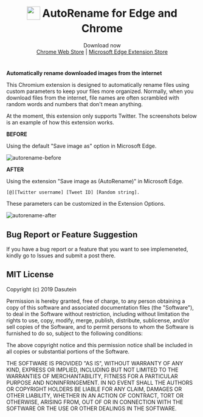 <h1 align="center">
<sub>
<img  src="https://raw.githubusercontent.com/ddasutein/AutoRename/master/assets/AutoRename-prod-logo.png"
      height="35"
      width="35">
</sub>
AutoRename for Edge and Chrome
</h1>
<p align="center">
Download now
<br>
<a href="https://chrome.google.com/webstore/detail/autorename/gjmkdopdnkblnjbadmccmjpjpjcechgm">Chrome Web Store</a>
|
<a href="https://microsoftedge.microsoft.com/addons/detail/pcjifgnddjaicajodgbpcgjfbebnckfe">Microsoft Edge Extension Store</a>
<h1></h1>
</p>

**Automatically rename downloaded images from the internet**

This Chromium extension is designed to automatically rename files using custom parameters to keep your files more organized. Normally, when you download files from the internet, file names are often scrambled with random words and numbers that don't mean anything. 

At the moment, this extension only supports Twitter. The screenshots below is an example of how this extension works. 

**BEFORE**

Using the default "Save image as" option in Microsoft Edge.

![autorename-before](https://user-images.githubusercontent.com/24803220/55883799-893cba00-5bd9-11e9-8843-4c065939243b.png)

**AFTER**

Using the extension "Save image as (AutoRename)" in Microsoft Edge.

`[@][Twitter username] [Tweet ID] [Random string].`

These parameters can be customized in the Extension Options.

![autorename-after](https://user-images.githubusercontent.com/24803220/55883848-9d80b700-5bd9-11e9-950a-9b8ae05e9f5b.png)

## Bug Report or Feature Suggestion

If you have a bug report or a feature that you want to see implemeneted, kindly go to Issues and submit a post there.

## MIT License

Copyright (c) 2019 Dasutein

Permission is hereby granted, free of charge, to any person obtaining a copy
of this software and associated documentation files (the "Software"), to deal
in the Software without restriction, including without limitation the rights
to use, copy, modify, merge, publish, distribute, sublicense, and/or sell
copies of the Software, and to permit persons to whom the Software is
furnished to do so, subject to the following conditions:

The above copyright notice and this permission notice shall be included in all
copies or substantial portions of the Software.

THE SOFTWARE IS PROVIDED "AS IS", WITHOUT WARRANTY OF ANY KIND, EXPRESS OR
IMPLIED, INCLUDING BUT NOT LIMITED TO THE WARRANTIES OF MERCHANTABILITY,
FITNESS FOR A PARTICULAR PURPOSE AND NONINFRINGEMENT. IN NO EVENT SHALL THE
AUTHORS OR COPYRIGHT HOLDERS BE LIABLE FOR ANY CLAIM, DAMAGES OR OTHER
LIABILITY, WHETHER IN AN ACTION OF CONTRACT, TORT OR OTHERWISE, ARISING FROM,
OUT OF OR IN CONNECTION WITH THE SOFTWARE OR THE USE OR OTHER DEALINGS IN THE
SOFTWARE.


